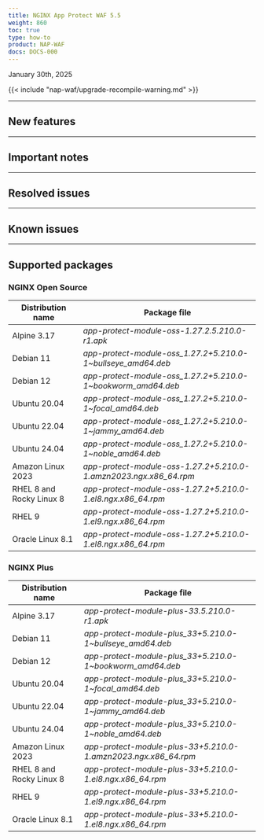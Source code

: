 ```yaml
---
title: NGINX App Protect WAF 5.5
weight: 860
toc: true
type: how-to
product: NAP-WAF
docs: DOCS-000
---
```


January 30th, 2025

{{< include "nap-waf/upgrade-recompile-warning.md" >}}

---

## New features


---

## Important notes


---

## Resolved issues


---

## Known issues

---

## Supported packages

### NGINX Open Source

| Distribution name        | Package file                                                      |
|--------------------------|-------------------------------------------------------------------|
| Alpine 3.17              | _app-protect-module-oss-1.27.2.5.210.0-r1.apk_                    |
| Debian 11                | _app-protect-module-oss_1.27.2+5.210.0-1\~bullseye_amd64.deb_     |
| Debian 12                | _app-protect-module-oss_1.27.2+5.210.0-1\~bookworm_amd64.deb_     |
| Ubuntu 20.04             | _app-protect-module-oss_1.27.2+5.210.0-1\~focal_amd64.deb_        |
| Ubuntu 22.04             | _app-protect-module-oss_1.27.2+5.210.0-1\~jammy_amd64.deb_        |
| Ubuntu 24.04             | _app-protect-module-oss_1.27.2+5.210.0-1\~noble_amd64.deb_        |
| Amazon Linux 2023        | _app-protect-module-oss-1.27.2+5.210.0-1.amzn2023.ngx.x86_64.rpm_ |
| RHEL 8 and Rocky Linux 8 | _app-protect-module-oss-1.27.2+5.210.0-1.el8.ngx.x86_64.rpm_      |
| RHEL 9                   | _app-protect-module-oss-1.27.2+5.210.0-1.el9.ngx.x86_64.rpm_      |
| Oracle Linux 8.1         | _app-protect-module-oss-1.27.2+5.210.0-1.el8.ngx.x86_64.rpm_      |

### NGINX Plus

| Distribution name        | Package file                                                   |
|--------------------------|----------------------------------------------------------------|
| Alpine 3.17              | _app-protect-module-plus-33.5.210.0-r1.apk_                    |
| Debian 11                | _app-protect-module-plus_33+5.210.0-1\~bullseye_amd64.deb_     |
| Debian 12                | _app-protect-module-plus_33+5.210.0-1\~bookworm_amd64.deb_     |
| Ubuntu 20.04             | _app-protect-module-plus_33+5.210.0-1\~focal_amd64.deb_        |
| Ubuntu 22.04             | _app-protect-module-plus_33+5.210.0-1\~jammy_amd64.deb_        |
| Ubuntu 24.04             | _app-protect-module-plus_33+5.210.0-1\~noble_amd64.deb_        |
| Amazon Linux 2023        | _app-protect-module-plus-33+5.210.0-1.amzn2023.ngx.x86_64.rpm_ |
| RHEL 8 and Rocky Linux 8 | _app-protect-module-plus-33+5.210.0-1.el8.ngx.x86_64.rpm_      |
| RHEL 9                   | _app-protect-module-plus-33+5.210.0-1.el9.ngx.x86_64.rpm_      |
| Oracle Linux 8.1         | _app-protect-module-plus-33+5.210.0-1.el8.ngx.x86_64.rpm_      |